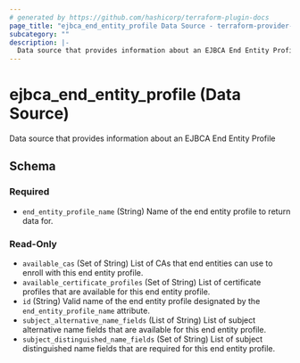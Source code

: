```yaml
---
# generated by https://github.com/hashicorp/terraform-plugin-docs
page_title: "ejbca_end_entity_profile Data Source - terraform-provider-ejbca"
subcategory: ""
description: |-
  Data source that provides information about an EJBCA End Entity Profile
---
```


# ejbca_end_entity_profile (Data Source)

Data source that provides information about an EJBCA End Entity Profile



<!-- schema generated by tfplugindocs -->
## Schema

### Required

- `end_entity_profile_name` (String) Name of the end entity profile to return data for.

### Read-Only

- `available_cas` (Set of String) List of CAs that end entities can use to enroll with this end entity profile.
- `available_certificate_profiles` (Set of String) List of certificate profiles that are available for this end entity profile.
- `id` (String) Valid name of the end entity profile designated by the `end_entity_profile_name` attribute.
- `subject_alternative_name_fields` (List of String) List of subject alternative name fields that are available for this end entity profile.
- `subject_distinguished_name_fields` (Set of String) List of subject distinguished name fields that are required for this end entity profile.


